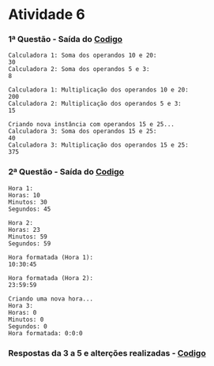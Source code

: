 # __Atividade 6__

### 1ª Questão - Saída do [Codigo](https://github.com/NicolasRaf/POO-ADS/blob/ec2f1d77210d5a0aadb47d097f4dbf77ef2737dc/Atividade-6/src/apps/main_calc.ts)

```
Calculadora 1: Soma dos operandos 10 e 20:
30
Calculadora 2: Soma dos operandos 5 e 3:
8

Calculadora 1: Multiplicação dos operandos 10 e 20:
200
Calculadora 2: Multiplicação dos operandos 5 e 3:
15

Criando nova instância com operandos 15 e 25...
Calculadora 3: Soma dos operandos 15 e 25:
40
Calculadora 3: Multiplicação dos operandos 15 e 25:
375
```

### 2ª Questão - Saída do [Codigo](https://github.com/NicolasRaf/POO-ADS/blob/ec2f1d77210d5a0aadb47d097f4dbf77ef2737dc/Atividade-6/src/apps/main_hour.ts)   

```
Hora 1:
Horas: 10
Minutos: 30
Segundos: 45

Hora 2:
Horas: 23
Minutos: 59
Segundos: 59

Hora formatada (Hora 1):
10:30:45

Hora formatada (Hora 2):
23:59:59

Criando uma nova hora...
Hora 3:
Horas: 0
Minutos: 0
Segundos: 0
Hora formatada: 0:0:0
```

### Respostas da 3 a 5 e alterções realizadas - [Codigo](https://github.com/NicolasRaf/POO-ADS/blob/ec2f1d77210d5a0aadb47d097f4dbf77ef2737dc/Atividade-6/src/apps/app.ts)